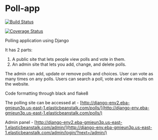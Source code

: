 # Poll-app

[![Build Status](https://app.travis-ci.com/Avina20/Poll-app.svg?token=pVzjHqSvAuGeypphJkAN&branch=main)](https://app.travis-ci.com/github/Avina20/Poll-app)

[![Coverage Status](https://coveralls.io/repos/github/Avina20/Poll-app/badge.svg)](https://coveralls.io/github/Avina20/Poll-app)

Polling application using Django

It has 2 parts:

1. A public site that lets people view polls and vote in them.
2. An admin site that lets you add, change, and delete polls.

The admin can add, update or remove polls and choices. User can vote as many times on any polls. Users can search a poll, vote and view results on the website. 

Code formatting through black and flake8

The polling site can be accessed at - [http://django-env2.eba-gmieun3p.us-east-1.elasticbeanstalk.com/polls/](http://django-env.eba-gmieun3p.us-east-1.elasticbeanstalk.com/polls/)

Admin panel - [http://django-env2.eba-gmieun3p.us-east-1.elasticbeanstalk.com/admin/](http://django-env.eba-gmieun3p.us-east-1.elasticbeanstalk.com/admin/login/?next=/admin/)
